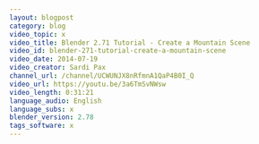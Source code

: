 ```yaml
---
layout: blogpost
category: blog
video_topic: x
video_title: Blender 2.71 Tutorial - Create a Mountain Scene
video_id: blender-271-tutorial-create-a-mountain-scene
video_date: 2014-07-19
video_creator: Sardi Pax
channel_url: /channel/UCWUNJX8nRfmnA1QaP4B0I_Q
video_url: https://youtu.be/3a6TmSvNWsw
video_length: 0:31:21
language_audio: English
language_subs: x
blender_version: 2.78
tags_software: x
---
```

